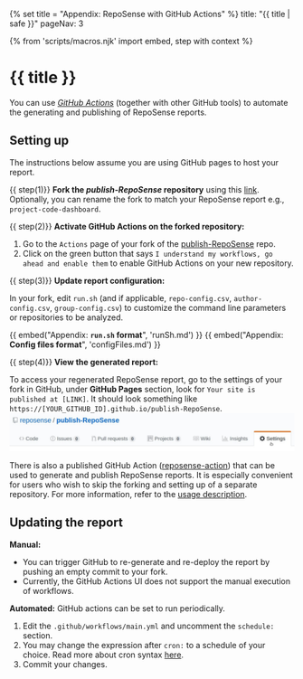 {% set title = "Appendix: RepoSense with GitHub Actions" %}
<frontmatter>
  title: "{{ title | safe }}"
  pageNav: 3
</frontmatter>

{% from 'scripts/macros.njk' import embed, step with context %}

<h1 class="display-4"><md>{{ title }}</md></h1>

<div id="section-setting-up">

<div class="lead">

You can use [_GitHub Actions_](https://github.com/features/actions) (together with other GitHub tools) to automate the generating and publishing of RepoSense reports.
</div>

<!-- ==================================================================================================== -->

## Setting up

<box type="info" seamless>

The instructions below assume you are using GitHub pages to host your report.
</box>

{{ step(1)}} **Fork the _publish-RepoSense_ repository** using this [link](https://github.com/RepoSense/publish-RepoSense/fork). Optionally, you can rename the fork to match your RepoSense report e.g., `project-code-dashboard`.

{{ step(2)}} **Activate GitHub Actions on the forked repository:**

1. Go to the `Actions` page of your fork of the [publish-RepoSense](https://github.com/reposense/publish-RepoSense) repo.
1. Click on the green button that says `I understand my workflows, go ahead and enable them` to enable GitHub Actions on your new repository.

{{ step(3)}} **Update report configuration:**

In your fork, edit `run.sh` (and if applicable, `repo-config.csv`, `author-config.csv`, `group-config.csv`) to customize the command line parameters or repositories to be analyzed.

  {{ embed("Appendix: **`run.sh` format**", 'runSh.md') }}
  {{ embed("Appendix: **Config files format**", 'configFiles.md') }}

{{ step(4)}} **View the generated report:**

To access your regenerated RepoSense report, go to the settings of your fork in GitHub, under **GitHub Pages** section, look for `Your site is published at [LINK]`. It should look something like `https://[YOUR_GITHUB_ID].github.io/publish-RepoSense`.
![GitHub Setting](../images/publishingguide-githubsetting.jpg "GitHub Setting")

<box type="tip" seamless>

There is also a published GitHub Action ([reposense-action](https://github.com/marketplace/actions/reposense-action)) that can be used to generate and publish RepoSense reports. It is especially convenient for users who wish to skip the forking and setting up of a separate repository. For more information, refer to the [usage description](https://github.com/marketplace/actions/reposense-action#usage).
</box>

</div>

<!-- ==================================================================================================== -->

<div id="section-updating-the-report">

## Updating the report

**Manual:**
* You can trigger GitHub to re-generate and re-deploy the report by pushing an empty commit to your fork.
* Currently, the GitHub Actions UI does not support the manual execution of workflows.

**Automated:** GitHub actions can be set to run periodically.
1. Edit the `.github/workflows/main.yml` and uncomment the `schedule:` section.
1. You may change the expression after `cron:` to a schedule of your choice. Read more about cron syntax [here](https://help.github.com/en/actions/reference/events-that-trigger-workflows#scheduled-events-schedule).
1. Commit your changes.

</div>

